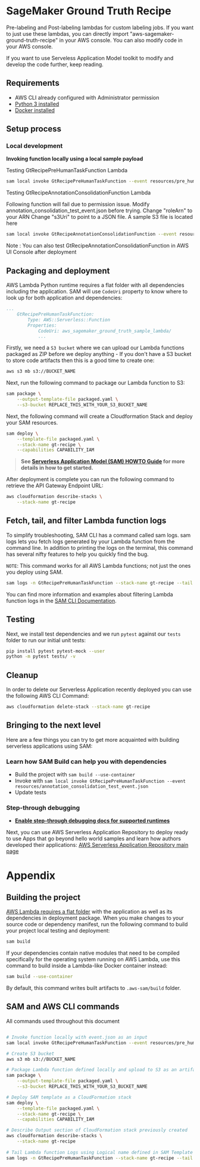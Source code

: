 # SageMaker Ground Truth Recipe

Pre-labeling and Post-labeling lambdas for custom labeling jobs. If you want to just use these lambdas, you can directly import "aws-sagemaker-ground-truth-recipe" in your AWS console. You can also modify code in your AWS console. 

If you want to use Serveless Application Model toolkit to modify and develop the code further, keep reading.

## Requirements

* AWS CLI already configured with Administrator permission
* [Python 3 installed](https://www.python.org/downloads/)
* [Docker installed](https://www.docker.com/community-edition)

## Setup process

### Local development

**Invoking function locally using a local sample payload**

Testing GtRecipePreHumanTaskFunction Lambda

```bash
sam local invoke GtRecipePreHumanTaskFunction --event resources/pre_human_task_test_event.json 
```

Testing GtRecipeAnnotationConsolidationFunction Lambda

Following function will fail due to permission issue. Modify annotation_consolidation_test_event.json before 
trying. 
Change "roleArn" to your ARN
Change "s3Uri" to point to a JSON file. A sample S3 file is located here  

 

```bash
sam local invoke GtRecipeAnnotationConsolidationFunction --event resources/annotation_consolidation_test_event.json 
```
Note : You can also test GtRecipeAnnotationConsolidationFunction in AWS UI Console after deployment


## Packaging and deployment

AWS Lambda Python runtime requires a flat folder with all dependencies including the application. SAM will use `CodeUri` property to know where to look up for both application and dependencies:

```yaml
...
    GtRecipePreHumanTaskFunction:
        Type: AWS::Serverless::Function
        Properties:
            CodeUri: aws_sagemaker_ground_truth_sample_lambda/
            ...
```

Firstly, we need a `S3 bucket` where we can upload our Lambda functions packaged as ZIP before we deploy anything - If you don't have a S3 bucket to store code artifacts then this is a good time to create one:

```bash
aws s3 mb s3://BUCKET_NAME
```

Next, run the following command to package our Lambda function to S3:

```bash
sam package \
    --output-template-file packaged.yaml \
    --s3-bucket REPLACE_THIS_WITH_YOUR_S3_BUCKET_NAME
```

Next, the following command will create a Cloudformation Stack and deploy your SAM resources.

```bash
sam deploy \
    --template-file packaged.yaml \
    --stack-name gt-recipe \
    --capabilities CAPABILITY_IAM
```

> **See [Serverless Application Model (SAM) HOWTO Guide](https://docs.aws.amazon.com/serverless-application-model/latest/developerguide/serverless-quick-start.html) for more details in how to get started.**

After deployment is complete you can run the following command to retrieve the API Gateway Endpoint URL:

```bash
aws cloudformation describe-stacks \
    --stack-name gt-recipe 
``` 

## Fetch, tail, and filter Lambda function logs

To simplify troubleshooting, SAM CLI has a command called sam logs. sam logs lets you fetch logs generated by your Lambda function from the command line. In addition to printing the logs on the terminal, this command has several nifty features to help you quickly find the bug.

`NOTE`: This command works for all AWS Lambda functions; not just the ones you deploy using SAM.

```bash
sam logs -n GtRecipePreHumanTaskFunction --stack-name gt-recipe --tail
```

You can find more information and examples about filtering Lambda function logs in the [SAM CLI Documentation](https://docs.aws.amazon.com/serverless-application-model/latest/developerguide/serverless-sam-cli-logging.html).

## Testing


Next, we install test dependencies and we run `pytest` against our `tests` folder to run our initial unit tests:

```bash
pip install pytest pytest-mock --user
python -m pytest tests/ -v
```

## Cleanup

In order to delete our Serverless Application recently deployed you can use the following AWS CLI Command:

```bash
aws cloudformation delete-stack --stack-name gt-recipe
```

## Bringing to the next level

Here are a few things you can try to get more acquainted with building serverless applications using SAM:

### Learn how SAM Build can help you with dependencies

* Build the project with ``sam build --use-container``
* Invoke with ``sam local invoke GtRecipePreHumanTaskFunction --event resources/annotation_consolidation_test_event.json ``
* Update tests


### Step-through debugging

* **[Enable step-through debugging docs for supported runtimes]((https://docs.aws.amazon.com/serverless-application-model/latest/developerguide/serverless-sam-cli-using-debugging.html))**

Next, you can use AWS Serverless Application Repository to deploy ready to use Apps that go beyond hello world samples and learn how authors developed their applications: [AWS Serverless Application Repository main page](https://aws.amazon.com/serverless/serverlessrepo/)

# Appendix

## Building the project

[AWS Lambda requires a flat folder](https://docs.aws.amazon.com/lambda/latest/dg/lambda-python-how-to-create-deployment-package.html) with the application as well as its dependencies in  deployment package. When you make changes to your source code or dependency manifest,
run the following command to build your project local testing and deployment:

```bash
sam build
```

If your dependencies contain native modules that need to be compiled specifically for the operating system running on AWS Lambda, use this command to build inside a Lambda-like Docker container instead:
```bash
sam build --use-container
```

By default, this command writes built artifacts to `.aws-sam/build` folder.

## SAM and AWS CLI commands

All commands used throughout this document

```bash

# Invoke function locally with event.json as an input
sam local invoke GtRecipePreHumanTaskFunction --event resources/pre_human_task_test_event.json

# Create S3 bucket
aws s3 mb s3://BUCKET_NAME

# Package Lambda function defined locally and upload to S3 as an artifact
sam package \
    --output-template-file packaged.yaml \
    --s3-bucket REPLACE_THIS_WITH_YOUR_S3_BUCKET_NAME

# Deploy SAM template as a CloudFormation stack
sam deploy \
    --template-file packaged.yaml \
    --stack-name gt-recipe \
    --capabilities CAPABILITY_IAM

# Describe Output section of CloudFormation stack previously created
aws cloudformation describe-stacks \
    --stack-name gt-recipe
    
# Tail Lambda function Logs using Logical name defined in SAM Template
sam logs -n GtRecipePreHumanTaskFunction --stack-name gt-recipe --tail
```

